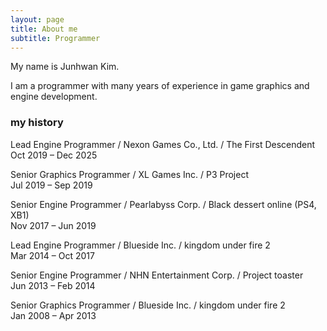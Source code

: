 ```yaml
---
layout: page
title: About me
subtitle: Programmer
---
```


My name is Junhwan Kim. 

I am a programmer with many years of experience in game graphics and engine development.

### my history

Lead Engine Programmer / Nexon Games Co., Ltd. / The First Descendent <br>
Oct 2019 – Dec 2025 

Senior Graphics Programmer / XL Games Inc. / P3 Project <br>
Jul 2019 – Sep 2019

Senior Engine Programmer / Pearlabyss Corp. / Black dessert online (PS4, XB1) <br>
Nov 2017 – Jun 2019 

Lead Engine Programmer / Blueside Inc. / kingdom under fire 2 <br>
Mar 2014 – Oct 2017 

Senior Engine Programmer / NHN Entertainment Corp. / Project toaster <br>
Jun 2013 – Feb 2014 

Senior Graphics Programmer / Blueside Inc. / kingdom under fire 2 <br>
Jan 2008 – Apr 2013
